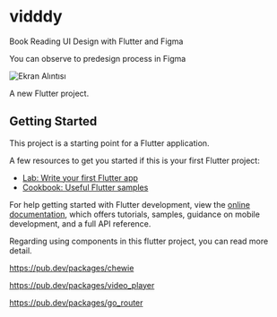 # vidddy

Book Reading UI Design with Flutter and Figma

You can observe to predesign process in Figma

![Ekran Alıntısı](https://user-images.githubusercontent.com/105917287/209137419-3395d442-8bb1-4075-9036-663fd50bb79e.PNG)

A new Flutter project.

## Getting Started

This project is a starting point for a Flutter application.

A few resources to get you started if this is your first Flutter project:

- [Lab: Write your first Flutter app](https://docs.flutter.dev/get-started/codelab)
- [Cookbook: Useful Flutter samples](https://docs.flutter.dev/cookbook)

For help getting started with Flutter development, view the
[online documentation](https://docs.flutter.dev/), which offers tutorials,
samples, guidance on mobile development, and a full API reference.


Regarding using components in this flutter project, you can read more detail.

https://pub.dev/packages/chewie

https://pub.dev/packages/video_player

https://pub.dev/packages/go_router

